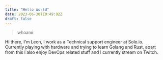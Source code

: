 ```yaml
---
title: "Hello World"
date: 2023-06-30T19:49:02Z
draft: false
---
```

> whoami

Hi there, I'm Leon, I work as a Technical support engineer at Solo.io.
Currently playing with hardware and trying to learn Golang and Rust, apart from this I also enjoy DevOps related stuff and I currently stream on Twitch.

